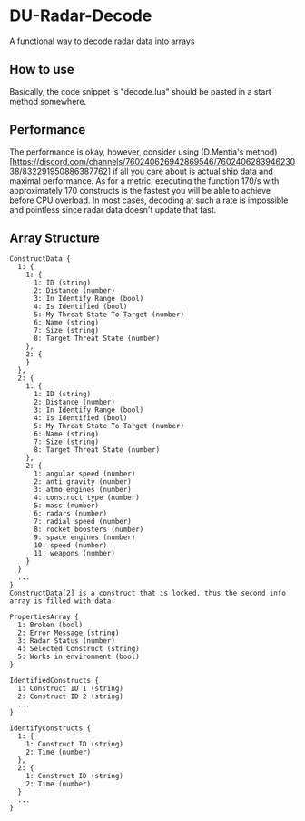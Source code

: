# DU-Radar-Decode
A functional way to decode radar data into arrays

## How to use
Basically, the code snippet is "decode.lua" should be pasted in a start method somewhere.

## Performance
The performance is okay, however, consider using (D.Mentia's method)[https://discord.com/channels/760240626942869546/760240628394623038/832291950886387762] if all you care about is actual ship data and maximal performance.
As for a metric, executing the function 170/s with approximately 170 constructs is the fastest you will be able to achieve before CPU overload. In most cases, decoding at such a rate is impossible and pointless since radar data doesn't update that fast.

## Array Structure

    ConstructData {
      1: {
        1: {
          1: ID (string)
          2: Distance (number)
          3: In Identify Range (bool)
          4: Is Identified (bool)
          5: My Threat State To Target (number)
          6: Name (string)
          7: Size (string)
          8: Target Threat State (number)
        },
        2: {
        }
      },
      2: {
        1: {
          1: ID (string)
          2: Distance (number)
          3: In Identify Range (bool)
          4: Is Identified (bool)
          5: My Threat State To Target (number)
          6: Name (string)
          7: Size (string)
          8: Target Threat State (number)
        },
        2: {
          1: angular speed (number)
          2: anti gravity (number)
          3: atmo engines (number)
          4: construct type (number)
          5: mass (number)
          6: radars (number)
          7: radial speed (number) 
          8: rocket boosters (number)
          9: space engines (number)
          10: speed (number)
          11: weapons (number)
        }
      }
      ...
    }
    ConstructData[2] is a construct that is locked, thus the second info array is filled with data.
    
    PropertiesArray {
      1: Broken (bool)
      2: Error Message (string)
      3: Radar Status (number)
      4: Selected Construct (string)
      5: Works in environment (bool) 
    }
    
    IdentifiedConstructs {
      1: Construct ID 1 (string)
      2: Construct ID 2 (string)
      ...
    }
    
    IdentifyConstructs {
      1: {
        1: Construct ID (string)
        2: Time (number)
      },
      2: {
        1: Construct ID (string)
        2: Time (number)
      }
      ...
    }

